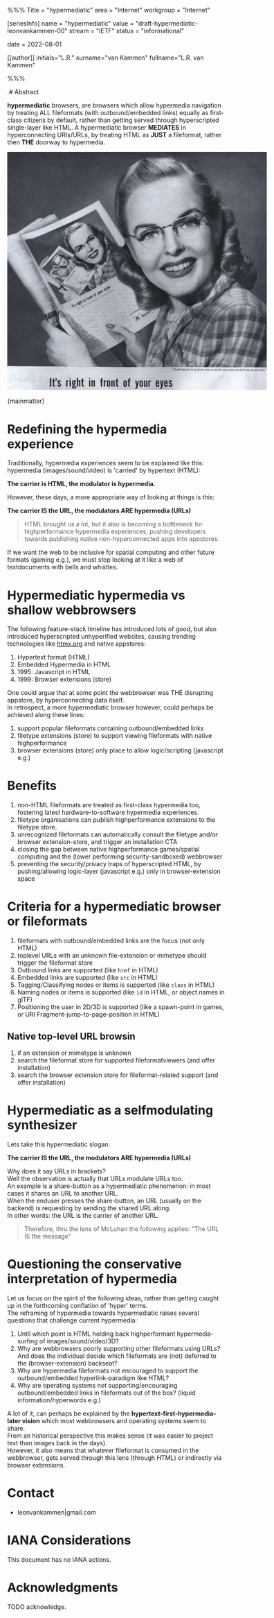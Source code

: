 %%%
Title = "hypermediatic"
area = "Internet"
workgroup = "Internet"

[seriesInfo]
name = "hypermediatic"
value = "draft-hypermediatic-leonvankammen-00"
stream = "IETF"
status = "informational"

date = 2022-08-01 

[[author]]
initials="L.R."
surname="van Kammen"
fullname="L.R. van Kammen"

%%%

<!-- for annotated version see: https://raw.githubusercontent.com/ietf-tools/rfcxml-templates-and-schemas/main/draft-rfcxml-general-template-annotated-00.xml -->

.# Abstract

**hypermediatic** browsers, are browsers which allow hypermedia navigation by treating ALL fileformats (with outbound/embedded links) equally as first-class citizens by default, rather than getting served through hyperscripted single-layer like HTML.
A hypermediatic browser <b>MEDIATES</b> in hyperconnecting URIs/URLs, by treating HTML as **JUST** a fileformat, rather then **THE** doorway to hypermedia.

<img src="droste.jpg" style="max-width:600px"/>

{mainmatter}

# Redefining the hypermedia experience 

Traditionally, hypermedia experiences seem to be explained like this: hypermedia (images/sound/video) is 'carried' by hypertext (HTML):

**The carrier is HTML, the modulator is hypermedia.**

However, these days, a more appropriate way of looking at things is this:

**The carrier IS the URL, the modulators ARE hypermedia (URLs)**

> HTML brought us a lot, but it also is becoming a bottleneck for highperformance hypermedia experiences, pushing developers towards publishing native non-hyperconnected apps into appstores.

If we want the web to be inclusive for spatial computing and other future formats (gaming e.g.), we must stop looking at it like a web of textdocuments with bells and whistles.

# Hypermediatic hypermedia vs shallow webbrowsers 

The following feature-stack timeline has introduced lots of good, but also introduced hyperscripted unhyperified websites, causing trending technologies like [htmx.org](https://htmx.org) and native appstores:

1. Hypertext format (HTML)
2. Embedded Hypermedia in HTML 
3. 1995: Javascript in HTML 
4. 1999: Browser extensions (store)

One could argue that at some point the webbrowser was THE disrupting appstore, by hyperconnecting data itself.<br>
In retrospect, a more hypermediatic browser however, could perhaps be achieved along these lines:

1. support popular fileformats containing outbound/embedded links
2. filetype extensions (store) to support viewing fileformats with native highperformance 
3. browser extensions (store) only place to allow logic/scripting (javascript e.g.)

# Benefits 

1. non-HTML fileformats are treated as first-class hypermedia too, fostering latest hardware-to-software hypermedia experiences.
2. filetype organisations can publish highperformance extensions to the filetype store.
3. unrecognized fileformats can automatically consult the filetype and/or browser extension-store, and trigger an installation CTA
4. closing the gap between native highperformance games/spatial computing and the (lower performing security-sandboxed) webbrowser
5. preventing the security/privacy traps of hyperscripted HTML, by pushing/allowing logic-layer (javascript e.g.) only in browser-extension space

# Criteria for a hypermediatic browser or fileformats

1. fileformats with outbound/embedded links are the focus (not only HTML)
2. toplevel URLs with an unknown file-extension or mimetype should trigger the fileformat store 
3. Outbound links are supported (like `href` in HTML)
4. Embedded links are supported (like `src` in HTML)
5. Tagging/Classifying nodes or items is supported (like `class` in HTML)
6. Naming nodes or items is supported (like `id` in HTML, or object names in glTF)
7. Positioning the user in 2D/3D is supported (like a spawn-point in games, or URI Fragment-jump-to-page-position in HTML)

## Native top-level URL browsin

1. if an extension or mimetype is unknown
1. search the fileformat store for supported fileformatviewers (and offer installation)
1. search the browser extension store for fileformat-related support (and offer installation)

# Hypermediatic as a selfmodulating synthesizer

Lets take this hypermediatic slogan:

**The carrier IS the URL, the modulators ARE hypermedia (URLs)**

Why does it say URLs in brackets?<br>
Well the observation is actually that URLs modulate URLs too.<br> 
An example is a share-button as a hypermediatic phenomenon: in most cases it shares an URL to another URL.<br>
When the enduser presses the share-button, an URL (usually on the backend) is requesting by sending the shared URL along.<br>
In other words: the URL is the carrier of another URL.<br>

> Therefore, thru the lens of McLuhan the following applies: "The URL IS the message"

# Questioning the conservative interpretation of hypermedia

Let us focus on the spirit of the following ideas, rather than getting caught up in the forthcoming conflation of 'hyper' terms.<br>
The reframing of hypermedia towards hypermediatic raises several questions that challenge current hypermedia:<br>

1. Until which point is HTML holding back highperformant hypermedia-surfing of images/sound/video/3D?
1. Why are webbrowsers poorly supporting other fileformats using URLs? And does the individual decide which fileformats are (not) deferred to the (browser-extension) backseat?
1. Why are hypermedia fileformats not encouraged to support the outbound/embedded hyperlink-paradigm like HTML?
1. Why are operating systems not supporting/encouraging outbound/embedded links in fileformats out of the box? (liquid information/hyperwords e.g.)

A lot of it, can perhaps be explained by the **hypertext-first-hypermedia-later vision** which most webbrowsers and operating systems seem to share.<br>
From an historical perspective this makes sense (it was easier to project text than images back in the days).<br>
However, it also means that whatever fileformat is consumed in the webbrowser, gets served through this lens (through HTML) or indirectly via browser extensions.<br>

# Contact

* leonvankammen|gmail.com

# IANA Considerations

This document has no IANA actions.

# Acknowledgments

TODO acknowledge.

